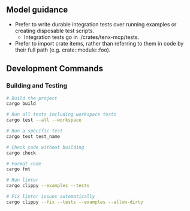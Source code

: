 
## Model guidance

- Prefer to write durable integration tests over running examples or creating disposable test scripts.
    - Integration tests go in ./crates/tenx-mcp/tests.
- Prefer to import crate items, rather than referring to them in code by their
  full path (e.g. crate::module::foo).

## Development Commands

### Building and Testing
```bash
# Build the project
cargo build

# Run all tests including workspace tests
cargo test --all --workspace

# Run a specific test
cargo test test_name

# Check code without building
cargo check

# Format code
cargo fmt

# Run linter
cargo clippy --examples --tests

# Fix linter issues automatically
cargo clippy --fix --tests --examples --allow-dirty
```

